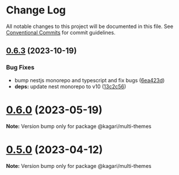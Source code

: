 # Change Log

All notable changes to this project will be documented in this file.
See [Conventional Commits](https://conventionalcommits.org) for commit guidelines.

## [0.6.3](https://github.com/kagari-project/kagari/compare/v0.6.2...v0.6.3) (2023-10-19)

### Bug Fixes

- bump nestjs monorepo and typescript and fix bugs ([6ea423d](https://github.com/kagari-project/kagari/commit/6ea423d8a3f329417d10550670b639e3c231f091))
- **deps:** update nest monorepo to v10 ([13c2c56](https://github.com/kagari-project/kagari/commit/13c2c568430700153304d4cc333dcc438b75ec6e))

# [0.6.0](https://github.com/kagari-project/kagari/compare/v0.5.11...v0.6.0) (2023-05-19)

**Note:** Version bump only for package @kagari/multi-themes

# [0.5.0](https://github.com/kagari-project/kagari/compare/v0.4.13...v0.5.0) (2023-04-12)

**Note:** Version bump only for package @kagari/multi-themes
